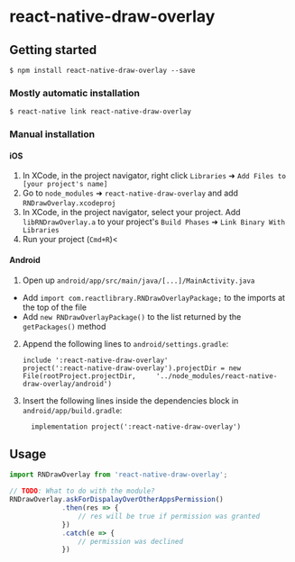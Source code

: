 
# react-native-draw-overlay

## Getting started

`$ npm install react-native-draw-overlay --save`

### Mostly automatic installation

`$ react-native link react-native-draw-overlay`

### Manual installation


#### iOS

1. In XCode, in the project navigator, right click `Libraries` ➜ `Add Files to [your project's name]`
2. Go to `node_modules` ➜ `react-native-draw-overlay` and add `RNDrawOverlay.xcodeproj`
3. In XCode, in the project navigator, select your project. Add `libRNDrawOverlay.a` to your project's `Build Phases` ➜ `Link Binary With Libraries`
4. Run your project (`Cmd+R`)<

#### Android

1. Open up `android/app/src/main/java/[...]/MainActivity.java`
  - Add `import com.reactlibrary.RNDrawOverlayPackage;` to the imports at the top of the file
  - Add `new RNDrawOverlayPackage()` to the list returned by the `getPackages()` method
2. Append the following lines to `android/settings.gradle`:
  	```
  	include ':react-native-draw-overlay'
  	project(':react-native-draw-overlay').projectDir = new File(rootProject.projectDir, 	'../node_modules/react-native-draw-overlay/android')
  	```
3. Insert the following lines inside the dependencies block in `android/app/build.gradle`:
  	```
      implementation project(':react-native-draw-overlay')
  	```
## Usage
```javascript
import RNDrawOverlay from 'react-native-draw-overlay';

// TODO: What to do with the module?
RNDrawOverlay.askForDispalayOverOtherAppsPermission()
			 .then(res => {
				 // res will be true if permission was granted 
			 })
			 .catch(e => {
				 // permission was declined
			 })
```
  
